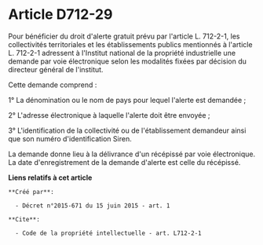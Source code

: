 # Article D712-29

Pour bénéficier du droit d'alerte gratuit prévu par l'article L. 712-2-1, les collectivités territoriales et les
établissements publics mentionnés à l'article L. 712-2-1 adressent à l'Institut national de la propriété industrielle une
demande par voie électronique selon les modalités fixées par décision du directeur général de l'institut.

Cette demande comprend : 

1° La dénomination ou le nom de pays pour lequel l'alerte est demandée ; 

2° L'adresse électronique à laquelle l'alerte doit être envoyée ; 

3° L'identification de la collectivité ou de l'établissement demandeur ainsi que son numéro d'identification Siren. 

La demande donne lieu à la délivrance d'un récépissé par voie électronique. La date d'enregistrement de la demande d'alerte
est celle du récépissé.

**Liens relatifs à cet article**

	**Créé par**:

	  - Décret n°2015-671 du 15 juin 2015 - art. 1

	**Cite**:

	  - Code de la propriété intellectuelle - art. L712-2-1
